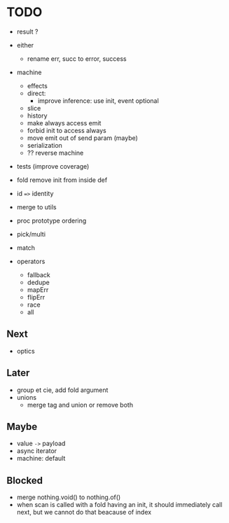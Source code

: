 # TODO

- result ?

- either
  - rename err, succ to error, success
- machine

  - effects
  - direct:
    - improve inference: use init, event optional
  - slice
  - history
  - make always access emit
  - forbid init to access always
  - move emit out of send param (maybe)
  - serialization
  - ?? reverse machine

- tests (improve coverage)

- fold remove init from inside def

- id `=>` identity

- merge to utils

- proc prototype ordering

- pick/multi

- match

- operators
  - fallback
  - dedupe
  - mapErr
  - flipErr
  - race
  - all

## Next

- optics

## Later

- group et cie, add fold argument
- unions
  - merge tag and union or remove both

## Maybe

- value `->` payload
- async iterator
- machine: default

## Blocked

- merge nothing.void() to nothing.of()
- when scan is called with a fold having an init, it should immediately call next, but we cannot do that beacause of index

